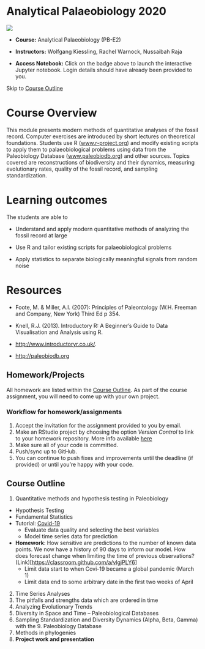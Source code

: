 Analytical Palaeobiology 2020
================

[![](https://img.shields.io/badge/launch-jupyter-orange.svg)](https://diversity.rrze.uni-erlangen.de:18000/hub/login)

  - **Course:** Analytical Palaeobiology (PB-E2)

  - **Instructors:** Wolfgang Kiessling, Rachel Warnock, Nussaibah Raja

  - **Access Notebook:** Click on the badge above to launch the
    interactive Jupyter notebook. Login details should have already been
    provided to you.

Skip to [Course Outline](#course-outline)

# Course Overview

This module presents modern methods of quantitative analyses of the
fossil record. Computer exercises are introduced by short lectures on
theoretical foundations. Students use R (www.r-project.org) and modify
existing scripts to apply them to palaeobiological problems using data
from the Paleobiology Database (www.paleobiodb.org) and other sources.
Topics covered are reconstructions of biodiversity and their dynamics,
measuring evolutionary rates, quality of the fossil record, and sampling
standardization.

# Learning outcomes

The students are able to

  - Understand and apply modern quantitative methods of analyzing the
    fossil record at large

  - Use R and tailor existing scripts for palaeobiological problems

  - Apply statistics to separate biologically meaningful signals from
    random noise

# Resources

  - Foote, M. & Miller, A.I. (2007): Principles of Paleontology (W.H.
    Freeman and Company, New York) Third Ed p 354.

  - Knell, R.J. (2013). Introductory R: A Beginner’s Guide to Data
    Visualisation and Analysis using R.

  - <http://www.introductoryr.co.uk/>.

  - <http://paleobiodb.org>

## Homework/Projects

All homework are listed within the [Course Outline](#course-outline). As
part of the course assignment, you will need to come up with your own
project.

### Workflow for homework/assignments

1.  Accept the invitation for the assignment provided to you by email.
2.  Make an RStudio project by choosing the option *Version Control* to
    link to your homework repository. More info available
    [here](https://github.com/FAU-Analytical-Paleo/rr-rstudio-git)
3.  Make sure all of your code is committed.
4.  Push/sync up to GitHub.
5.  You can continue to push fixes and improvements until the deadline
    (if provided) or until you’re happy with your code.

## Course Outline

1.  Quantitative methods and hypothesis testing in Paleobiology

<!-- end list -->

  - Hypothesis Testing
  - Fundamental Statistics
  - Tutorial:
    [Covid-19](https://github.com/FAU-Analytical-Paleo/Analytical-Palaeobiology/tree/master/Covid-19)
      - Evaluate data quality and selecting the best variables
      - Model time series data for prediction
  - **Homework**: How sensitive are predictions to the number of known
    data points. We now have a history of 90 days to inform our model.
    How does forecast change when limiting the time of previous
    observations? (Link)\[<https://classroom.github.com/a/vlgjPLY6>\]
      - Limit data start to when Covi-19 became a global pandemic (March
        1)
      - Limit data end to some arbitrary date in the first two weeks of
        April

<!-- end list -->

2.  Time Series Analyses
3.  The pitfalls and strengths data which are ordered in time
4.  Analyzing Evolutionary Trends
5.  Diversity in Space and Time – Paleobiological Databases
6.  Sampling Standardization and Diversity Dynamics (Alpha, Beta, Gamma)
    with the 9. Paleobiology Database
7.  Methods in phylogenies
8.  **Project work and presentation**
